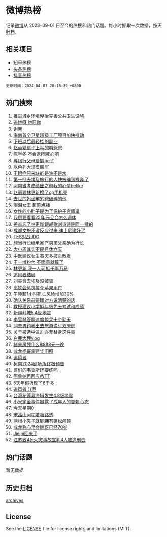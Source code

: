 # 微博热榜

记录[微博](https://www.weibo.com)从 2023-09-01 日至今的热搜和热门话题。每小时抓取一次数据，按天[归档](archives)。

## 相关项目

- [知乎热榜](https://github.com/hotarchive/zhihu)
- [头条热榜](https://github.com/hotarchive/toutiao)
- [抖音热榜](https://github.com/hotarchive/douyin)


`更新时间：2024-04-07 20:16:39 +0800`

## 热门搜索

1. [推进城乡环境整治完善公共卫生设施](https://m.weibo.cn/search?containerid=100103type%3D1%26t%3D10%26q%3D%23%E6%8E%A8%E8%BF%9B%E5%9F%8E%E4%B9%A1%E7%8E%AF%E5%A2%83%E6%95%B4%E6%B2%BB%E5%AE%8C%E5%96%84%E5%85%AC%E5%85%B1%E5%8D%AB%E7%94%9F%E8%AE%BE%E6%96%BD%23&stream_entry_id=51&isnewpage=1&extparam=seat%3D1%26pos%3D0%26cate%3D10103%26dgr%3D0%26q%3D%2523%25E6%258E%25A8%25E8%25BF%259B%25E5%259F%258E%25E4%25B9%25A1%25E7%258E%25AF%25E5%25A2%2583%25E6%2595%25B4%25E6%25B2%25BB%25E5%25AE%258C%25E5%2596%2584%25E5%2585%25AC%25E5%2585%25B1%25E5%258D%25AB%25E7%2594%259F%25E8%25AE%25BE%25E6%2596%25BD%2523%26stream_entry_id%3D51%26filter_type%3Drealtimehot%26c_type%3D51%26display_time%3D1712492197%26pre_seqid%3D171249219786402085349)
1. [追她呀 她旺你](https://m.weibo.cn/search?containerid=100103type%3D1%26t%3D10%26q%3D%E8%BF%BD%E5%A5%B9%E5%91%80+%E5%A5%B9%E6%97%BA%E4%BD%A0&stream_entry_id=31&isnewpage=1&extparam=seat%3D1%26pos%3D0%26flag%3D2%26q%3D%25E8%25BF%25BD%25E5%25A5%25B9%25E5%2591%2580%2520%25E5%25A5%25B9%25E6%2597%25BA%25E4%25BD%25A0%26dgr%3D0%26stream_entry_id%3D31%26filter_type%3Drealtimehot%26cate%3D5001%26lcate%3D5001%26band_rank%3D1%26realpos%3D1%26c_type%3D31%26display_time%3D1712492197%26pre_seqid%3D171249219786402085349)
1. [谢帝](https://m.weibo.cn/search?containerid=100103type%3D1%26t%3D10%26q%3D%E8%B0%A2%E5%B8%9D&stream_entry_id=31&isnewpage=1&extparam=seat%3D1%26pos%3D1%26flag%3D1%26q%3D%25E8%25B0%25A2%25E5%25B8%259D%26dgr%3D0%26stream_entry_id%3D31%26filter_type%3Drealtimehot%26cate%3D5001%26lcate%3D5001%26band_rank%3D2%26realpos%3D2%26c_type%3D31%26display_time%3D1712492197%26pre_seqid%3D171249219786402085349)
1. [海南首个卫星超级工厂项目加快推动](https://m.weibo.cn/search?containerid=100103type%3D1%26t%3D10%26q%3D%23%E6%B5%B7%E5%8D%97%E9%A6%96%E4%B8%AA%E5%8D%AB%E6%98%9F%E8%B6%85%E7%BA%A7%E5%B7%A5%E5%8E%82%E9%A1%B9%E7%9B%AE%E5%8A%A0%E5%BF%AB%E6%8E%A8%E5%8A%A8%23&stream_entry_id=31&isnewpage=1&extparam=seat%3D1%26pos%3D2%26flag%3D0%26q%3D%2523%25E6%25B5%25B7%25E5%258D%2597%25E9%25A6%2596%25E4%25B8%25AA%25E5%258D%25AB%25E6%2598%259F%25E8%25B6%2585%25E7%25BA%25A7%25E5%25B7%25A5%25E5%258E%2582%25E9%25A1%25B9%25E7%259B%25AE%25E5%258A%25A0%25E5%25BF%25AB%25E6%258E%25A8%25E5%258A%25A8%2523%26dgr%3D0%26stream_entry_id%3D31%26filter_type%3Drealtimehot%26cate%3D5001%26lcate%3D5001%26band_rank%3D3%26realpos%3D3%26c_type%3D31%26display_time%3D1712492197%26pre_seqid%3D171249219786402085349)
1. [下班以后最轻松的副业](https://m.weibo.cn/search?containerid=100103type%3D1%26t%3D10%26q%3D%23%E4%B8%8B%E7%8F%AD%E4%BB%A5%E5%90%8E%E6%9C%80%E8%BD%BB%E6%9D%BE%E7%9A%84%E5%89%AF%E4%B8%9A%23&stream_entry_id=31&isnewpage=1&extparam=seat%3D1%26pos%3D3%26flag%3D1%26q%3D%2523%25E4%25B8%258B%25E7%258F%25AD%25E4%25BB%25A5%25E5%2590%258E%25E6%259C%2580%25E8%25BD%25BB%25E6%259D%25BE%25E7%259A%2584%25E5%2589%25AF%25E4%25B8%259A%2523%26dgr%3D0%26stream_entry_id%3D31%26filter_type%3Drealtimehot%26cate%3D5001%26lcate%3D5001%26band_rank%3D4%26realpos%3D4%26c_type%3D31%26display_time%3D1712492197%26pre_seqid%3D171249219786402085349)
1. [赵丽颖扇子上写的叫爸爸](https://m.weibo.cn/search?containerid=100103type%3D1%26t%3D10%26q%3D%23%E8%B5%B5%E4%B8%BD%E9%A2%96%E6%89%87%E5%AD%90%E4%B8%8A%E5%86%99%E7%9A%84%E5%8F%AB%E7%88%B8%E7%88%B8%23&stream_entry_id=31&isnewpage=1&extparam=seat%3D1%26pos%3D4%26flag%3D1%26q%3D%2523%25E8%25B5%25B5%25E4%25B8%25BD%25E9%25A2%2596%25E6%2589%2587%25E5%25AD%2590%25E4%25B8%258A%25E5%2586%2599%25E7%259A%2584%25E5%258F%25AB%25E7%2588%25B8%25E7%2588%25B8%2523%26dgr%3D0%26stream_entry_id%3D31%26filter_type%3Drealtimehot%26cate%3D5001%26lcate%3D5001%26band_rank%3D5%26realpos%3D5%26c_type%3D31%26display_time%3D1712492197%26pre_seqid%3D171249219786402085349)
1. [陈学冬 不会退圈死心吧](https://m.weibo.cn/search?containerid=100103type%3D1%26t%3D10%26q%3D%E9%99%88%E5%AD%A6%E5%86%AC+%E4%B8%8D%E4%BC%9A%E9%80%80%E5%9C%88%E6%AD%BB%E5%BF%83%E5%90%A7&stream_entry_id=31&isnewpage=1&extparam=seat%3D1%26pos%3D5%26flag%3D2%26q%3D%25E9%2599%2588%25E5%25AD%25A6%25E5%2586%25AC%2520%25E4%25B8%258D%25E4%25BC%259A%25E9%2580%2580%25E5%259C%2588%25E6%25AD%25BB%25E5%25BF%2583%25E5%2590%25A7%26dgr%3D0%26stream_entry_id%3D31%26filter_type%3Drealtimehot%26cate%3D5001%26lcate%3D5001%26band_rank%3D6%26realpos%3D6%26c_type%3D31%26display_time%3D1712492197%26pre_seqid%3D171249219786402085349)
1. [与凤行父母爱情he了](https://m.weibo.cn/search?containerid=100103type%3D1%26t%3D10%26q%3D%23%E4%B8%8E%E5%87%A4%E8%A1%8C%E7%88%B6%E6%AF%8D%E7%88%B1%E6%83%85he%E4%BA%86%23&stream_entry_id=31&isnewpage=1&extparam=seat%3D1%26pos%3D6%26cate%3D5001%26q%3D%2523%25E4%25B8%258E%25E5%2587%25A4%25E8%25A1%258C%25E7%2588%25B6%25E6%25AF%258D%25E7%2588%25B1%25E6%2583%2585he%25E4%25BA%2586%2523%26dgr%3D0%26filter_type%3Drealtimehot%26c_type%3D31%26band_rank%3D7%26stream_entry_id%3D31%26lcate%3D5001%26is_ad_pos%3D1%26adid%3D230229%26display_time%3D1712492197%26pre_seqid%3D171249219786402085349)
1. [以色列大规模撤军](https://m.weibo.cn/search?containerid=100103type%3D1%26t%3D10%26q%3D%23%E4%BB%A5%E8%89%B2%E5%88%97%E5%A4%A7%E8%A7%84%E6%A8%A1%E6%92%A4%E5%86%9B%23&stream_entry_id=31&isnewpage=1&extparam=seat%3D1%26pos%3D7%26flag%3D0%26q%3D%2523%25E4%25BB%25A5%25E8%2589%25B2%25E5%2588%2597%25E5%25A4%25A7%25E8%25A7%2584%25E6%25A8%25A1%25E6%2592%25A4%25E5%2586%259B%2523%26dgr%3D0%26stream_entry_id%3D31%26filter_type%3Drealtimehot%26cate%3D5001%26lcate%3D5001%26band_rank%3D7%26realpos%3D7%26c_type%3D31%26display_time%3D1712492197%26pre_seqid%3D171249219786402085349)
1. [干眼症原来缺的是油不是水](https://m.weibo.cn/search?containerid=100103type%3D1%26t%3D10%26q%3D%23%E5%B9%B2%E7%9C%BC%E7%97%87%E5%8E%9F%E6%9D%A5%E7%BC%BA%E7%9A%84%E6%98%AF%E6%B2%B9%E4%B8%8D%E6%98%AF%E6%B0%B4%23&stream_entry_id=31&isnewpage=1&extparam=seat%3D1%26pos%3D8%26flag%3D0%26q%3D%2523%25E5%25B9%25B2%25E7%259C%25BC%25E7%2597%2587%25E5%258E%259F%25E6%259D%25A5%25E7%25BC%25BA%25E7%259A%2584%25E6%2598%25AF%25E6%25B2%25B9%25E4%25B8%258D%25E6%2598%25AF%25E6%25B0%25B4%2523%26dgr%3D0%26stream_entry_id%3D31%26filter_type%3Drealtimehot%26cate%3D5001%26lcate%3D5001%26band_rank%3D8%26realpos%3D8%26c_type%3D31%26display_time%3D1712492197%26pre_seqid%3D171249219786402085349)
1. [第一批去埃及旅行的人快被骗到裸奔了](https://m.weibo.cn/search?containerid=100103type%3D1%26t%3D10%26q%3D%23%E7%AC%AC%E4%B8%80%E6%89%B9%E5%8E%BB%E5%9F%83%E5%8F%8A%E6%97%85%E8%A1%8C%E7%9A%84%E4%BA%BA%E5%BF%AB%E8%A2%AB%E9%AA%97%E5%88%B0%E8%A3%B8%E5%A5%94%E4%BA%86%23&stream_entry_id=31&isnewpage=1&extparam=seat%3D1%26pos%3D9%26flag%3D0%26q%3D%2523%25E7%25AC%25AC%25E4%25B8%2580%25E6%2589%25B9%25E5%258E%25BB%25E5%259F%2583%25E5%258F%258A%25E6%2597%2585%25E8%25A1%258C%25E7%259A%2584%25E4%25BA%25BA%25E5%25BF%25AB%25E8%25A2%25AB%25E9%25AA%2597%25E5%2588%25B0%25E8%25A3%25B8%25E5%25A5%2594%25E4%25BA%2586%2523%26dgr%3D0%26stream_entry_id%3D31%26filter_type%3Drealtimehot%26cate%3D5001%26lcate%3D5001%26band_rank%3D9%26realpos%3D9%26c_type%3D31%26display_time%3D1712492197%26pre_seqid%3D171249219786402085349)
1. [河南省考成绩出之前我的心情belike](https://m.weibo.cn/search?containerid=100103type%3D1%26t%3D10%26q%3D%23%E6%B2%B3%E5%8D%97%E7%9C%81%E8%80%83%E6%88%90%E7%BB%A9%E5%87%BA%E4%B9%8B%E5%89%8D%E6%88%91%E7%9A%84%E5%BF%83%E6%83%85belike%23&stream_entry_id=31&isnewpage=1&extparam=seat%3D1%26pos%3D10%26flag%3D32768%26q%3D%2523%25E6%25B2%25B3%25E5%258D%2597%25E7%259C%2581%25E8%2580%2583%25E6%2588%2590%25E7%25BB%25A9%25E5%2587%25BA%25E4%25B9%258B%25E5%2589%258D%25E6%2588%2591%25E7%259A%2584%25E5%25BF%2583%25E6%2583%2585belike%2523%26dgr%3D0%26stream_entry_id%3D31%26filter_type%3Drealtimehot%26cate%3D5001%26lcate%3D5001%26band_rank%3D10%26realpos%3D10%26c_type%3D31%26display_time%3D1712492197%26pre_seqid%3D171249219786402085349)
1. [赵丽颖林更新换了cp手机壳](https://m.weibo.cn/search?containerid=100103type%3D1%26t%3D10%26q%3D%23%E8%B5%B5%E4%B8%BD%E9%A2%96%E6%9E%97%E6%9B%B4%E6%96%B0%E6%8D%A2%E4%BA%86cp%E6%89%8B%E6%9C%BA%E5%A3%B3%23&stream_entry_id=31&isnewpage=1&extparam=seat%3D1%26pos%3D11%26flag%3D1%26q%3D%2523%25E8%25B5%25B5%25E4%25B8%25BD%25E9%25A2%2596%25E6%259E%2597%25E6%259B%25B4%25E6%2596%25B0%25E6%258D%25A2%25E4%25BA%2586cp%25E6%2589%258B%25E6%259C%25BA%25E5%25A3%25B3%2523%26dgr%3D0%26stream_entry_id%3D31%26filter_type%3Drealtimehot%26cate%3D5001%26lcate%3D5001%26band_rank%3D11%26realpos%3D11%26c_type%3D31%26display_time%3D1712492197%26pre_seqid%3D171249219786402085349)
1. [去世的妈坐牢的爸破碎的他](https://m.weibo.cn/search?containerid=100103type%3D1%26t%3D10%26q%3D%E5%8E%BB%E4%B8%96%E7%9A%84%E5%A6%88%E5%9D%90%E7%89%A2%E7%9A%84%E7%88%B8%E7%A0%B4%E7%A2%8E%E7%9A%84%E4%BB%96&stream_entry_id=31&isnewpage=1&extparam=seat%3D1%26pos%3D12%26flag%3D2%26q%3D%25E5%258E%25BB%25E4%25B8%2596%25E7%259A%2584%25E5%25A6%2588%25E5%259D%2590%25E7%2589%25A2%25E7%259A%2584%25E7%2588%25B8%25E7%25A0%25B4%25E7%25A2%258E%25E7%259A%2584%25E4%25BB%2596%26dgr%3D0%26stream_entry_id%3D31%26filter_type%3Drealtimehot%26cate%3D5001%26lcate%3D5001%26band_rank%3D12%26realpos%3D12%26c_type%3D31%26display_time%3D1712492197%26pre_seqid%3D171249219786402085349)
1. [眼泪女王 超前点播](https://m.weibo.cn/search?containerid=100103type%3D1%26t%3D10%26q%3D%E7%9C%BC%E6%B3%AA%E5%A5%B3%E7%8E%8B+%E8%B6%85%E5%89%8D%E7%82%B9%E6%92%AD&stream_entry_id=31&isnewpage=1&extparam=seat%3D1%26pos%3D13%26flag%3D1%26q%3D%25E7%259C%25BC%25E6%25B3%25AA%25E5%25A5%25B3%25E7%258E%258B%2520%25E8%25B6%2585%25E5%2589%258D%25E7%2582%25B9%25E6%2592%25AD%26dgr%3D0%26stream_entry_id%3D31%26filter_type%3Drealtimehot%26cate%3D5001%26lcate%3D5001%26band_rank%3D13%26realpos%3D13%26c_type%3D31%26display_time%3D1712492197%26pre_seqid%3D171249219786402085349)
1. [女性的小肚子是为了保护子宫卵巢](https://m.weibo.cn/search?containerid=100103type%3D1%26t%3D10%26q%3D%E5%A5%B3%E6%80%A7%E7%9A%84%E5%B0%8F%E8%82%9A%E5%AD%90%E6%98%AF%E4%B8%BA%E4%BA%86%E4%BF%9D%E6%8A%A4%E5%AD%90%E5%AE%AB%E5%8D%B5%E5%B7%A2&stream_entry_id=31&isnewpage=1&extparam=seat%3D1%26pos%3D14%26flag%3D0%26q%3D%25E5%25A5%25B3%25E6%2580%25A7%25E7%259A%2584%25E5%25B0%258F%25E8%2582%259A%25E5%25AD%2590%25E6%2598%25AF%25E4%25B8%25BA%25E4%25BA%2586%25E4%25BF%259D%25E6%258A%25A4%25E5%25AD%2590%25E5%25AE%25AB%25E5%258D%25B5%25E5%25B7%25A2%26dgr%3D0%26stream_entry_id%3D31%26filter_type%3Drealtimehot%26cate%3D5001%26lcate%3D5001%26band_rank%3D14%26realpos%3D14%26c_type%3D31%26display_time%3D1712492197%26pre_seqid%3D171249219786402085349)
1. [我倒要看看25年元旦会怎么调休](https://m.weibo.cn/search?containerid=100103type%3D1%26t%3D10%26q%3D%23%E6%88%91%E5%80%92%E8%A6%81%E7%9C%8B%E7%9C%8B25%E5%B9%B4%E5%85%83%E6%97%A6%E4%BC%9A%E6%80%8E%E4%B9%88%E8%B0%83%E4%BC%91%23&stream_entry_id=31&isnewpage=1&extparam=seat%3D1%26pos%3D15%26flag%3D1%26q%3D%2523%25E6%2588%2591%25E5%2580%2592%25E8%25A6%2581%25E7%259C%258B%25E7%259C%258B25%25E5%25B9%25B4%25E5%2585%2583%25E6%2597%25A6%25E4%25BC%259A%25E6%2580%258E%25E4%25B9%2588%25E8%25B0%2583%25E4%25BC%2591%2523%26dgr%3D0%26stream_entry_id%3D31%26filter_type%3Drealtimehot%26cate%3D5001%26lcate%3D5001%26band_rank%3D15%26realpos%3D15%26c_type%3D31%26display_time%3D1712492197%26pre_seqid%3D171249219786402085349)
1. [差点忘了林更新跟胡歌刘诗诗是同一批的](https://m.weibo.cn/search?containerid=100103type%3D1%26t%3D10%26q%3D%23%E5%B7%AE%E7%82%B9%E5%BF%98%E4%BA%86%E6%9E%97%E6%9B%B4%E6%96%B0%E8%B7%9F%E8%83%A1%E6%AD%8C%E5%88%98%E8%AF%97%E8%AF%97%E6%98%AF%E5%90%8C%E4%B8%80%E6%89%B9%E7%9A%84%23&stream_entry_id=31&isnewpage=1&extparam=seat%3D1%26pos%3D16%26flag%3D1%26q%3D%2523%25E5%25B7%25AE%25E7%2582%25B9%25E5%25BF%2598%25E4%25BA%2586%25E6%259E%2597%25E6%259B%25B4%25E6%2596%25B0%25E8%25B7%259F%25E8%2583%25A1%25E6%25AD%258C%25E5%2588%2598%25E8%25AF%2597%25E8%25AF%2597%25E6%2598%25AF%25E5%2590%258C%25E4%25B8%2580%25E6%2589%25B9%25E7%259A%2584%2523%26dgr%3D0%26stream_entry_id%3D31%26filter_type%3Drealtimehot%26cate%3D5001%26lcate%3D5001%26band_rank%3D16%26realpos%3D16%26c_type%3D31%26display_time%3D1712492197%26pre_seqid%3D171249219786402085349)
1. [成都文旅还没反应过来 迪士尼建好了](https://m.weibo.cn/search?containerid=100103type%3D1%26t%3D10%26q%3D%E6%88%90%E9%83%BD%E6%96%87%E6%97%85%E8%BF%98%E6%B2%A1%E5%8F%8D%E5%BA%94%E8%BF%87%E6%9D%A5+%E8%BF%AA%E5%A3%AB%E5%B0%BC%E5%BB%BA%E5%A5%BD%E4%BA%86&stream_entry_id=31&isnewpage=1&extparam=seat%3D1%26pos%3D17%26flag%3D0%26q%3D%25E6%2588%2590%25E9%2583%25BD%25E6%2596%2587%25E6%2597%2585%25E8%25BF%2598%25E6%25B2%25A1%25E5%258F%258D%25E5%25BA%2594%25E8%25BF%2587%25E6%259D%25A5%2520%25E8%25BF%25AA%25E5%25A3%25AB%25E5%25B0%25BC%25E5%25BB%25BA%25E5%25A5%25BD%25E4%25BA%2586%26dgr%3D0%26stream_entry_id%3D31%26filter_type%3Drealtimehot%26cate%3D5001%26lcate%3D5001%26band_rank%3D17%26realpos%3D17%26c_type%3D31%26display_time%3D1712492197%26pre_seqid%3D171249219786402085349)
1. [TES对战JDG](https://m.weibo.cn/search?containerid=100103type%3D1%26t%3D10%26q%3D%23TES%E5%AF%B9%E6%88%98JDG%23&stream_entry_id=31&isnewpage=1&extparam=seat%3D1%26pos%3D18%26flag%3D0%26q%3D%2523TES%25E5%25AF%25B9%25E6%2588%2598JDG%2523%26dgr%3D0%26stream_entry_id%3D31%26filter_type%3Drealtimehot%26cate%3D5001%26lcate%3D5001%26band_rank%3D18%26realpos%3D18%26c_type%3D31%26display_time%3D1712492197%26pre_seqid%3D171249219786402085349)
1. [想当行长继承家产男孩父亲确为行长](https://m.weibo.cn/search?containerid=100103type%3D1%26t%3D10%26q%3D%23%E6%83%B3%E5%BD%93%E8%A1%8C%E9%95%BF%E7%BB%A7%E6%89%BF%E5%AE%B6%E4%BA%A7%E7%94%B7%E5%AD%A9%E7%88%B6%E4%BA%B2%E7%A1%AE%E4%B8%BA%E8%A1%8C%E9%95%BF%23&stream_entry_id=31&isnewpage=1&extparam=seat%3D1%26pos%3D19%26flag%3D0%26q%3D%2523%25E6%2583%25B3%25E5%25BD%2593%25E8%25A1%258C%25E9%2595%25BF%25E7%25BB%25A7%25E6%2589%25BF%25E5%25AE%25B6%25E4%25BA%25A7%25E7%2594%25B7%25E5%25AD%25A9%25E7%2588%25B6%25E4%25BA%25B2%25E7%25A1%25AE%25E4%25B8%25BA%25E8%25A1%258C%25E9%2595%25BF%2523%26dgr%3D0%26stream_entry_id%3D31%26filter_type%3Drealtimehot%26cate%3D5001%26lcate%3D5001%26band_rank%3D19%26realpos%3D19%26c_type%3D31%26display_time%3D1712492197%26pre_seqid%3D171249219786402085349)
1. [大小周其实不是月休六天](https://m.weibo.cn/search?containerid=100103type%3D1%26t%3D10%26q%3D%23%E5%A4%A7%E5%B0%8F%E5%91%A8%E5%85%B6%E5%AE%9E%E4%B8%8D%E6%98%AF%E6%9C%88%E4%BC%91%E5%85%AD%E5%A4%A9%23&stream_entry_id=31&isnewpage=1&extparam=seat%3D1%26pos%3D20%26flag%3D0%26q%3D%2523%25E5%25A4%25A7%25E5%25B0%258F%25E5%2591%25A8%25E5%2585%25B6%25E5%25AE%259E%25E4%25B8%258D%25E6%2598%25AF%25E6%259C%2588%25E4%25BC%2591%25E5%2585%25AD%25E5%25A4%25A9%2523%26dgr%3D0%26stream_entry_id%3D31%26filter_type%3Drealtimehot%26cate%3D5001%26lcate%3D5001%26band_rank%3D20%26realpos%3D20%26c_type%3D31%26display_time%3D1712492197%26pre_seqid%3D171249219786402085349)
1. [中医建议女生春天多披头散发](https://m.weibo.cn/search?containerid=100103type%3D1%26t%3D10%26q%3D%23%E4%B8%AD%E5%8C%BB%E5%BB%BA%E8%AE%AE%E5%A5%B3%E7%94%9F%E6%98%A5%E5%A4%A9%E5%A4%9A%E6%8A%AB%E5%A4%B4%E6%95%A3%E5%8F%91%23&stream_entry_id=31&isnewpage=1&extparam=seat%3D1%26pos%3D21%26flag%3D1%26q%3D%2523%25E4%25B8%25AD%25E5%258C%25BB%25E5%25BB%25BA%25E8%25AE%25AE%25E5%25A5%25B3%25E7%2594%259F%25E6%2598%25A5%25E5%25A4%25A9%25E5%25A4%259A%25E6%258A%25AB%25E5%25A4%25B4%25E6%2595%25A3%25E5%258F%2591%2523%26dgr%3D0%26stream_entry_id%3D31%26filter_type%3Drealtimehot%26cate%3D5001%26lcate%3D5001%26band_rank%3D21%26realpos%3D21%26c_type%3D31%26display_time%3D1712492197%26pre_seqid%3D171249219786402085349)
1. [王一博粉丝 不愿意就算了](https://m.weibo.cn/search?containerid=100103type%3D1%26t%3D10%26q%3D%E7%8E%8B%E4%B8%80%E5%8D%9A%E7%B2%89%E4%B8%9D+%E4%B8%8D%E6%84%BF%E6%84%8F%E5%B0%B1%E7%AE%97%E4%BA%86&stream_entry_id=31&isnewpage=1&extparam=seat%3D1%26pos%3D22%26flag%3D0%26q%3D%25E7%258E%258B%25E4%25B8%2580%25E5%258D%259A%25E7%25B2%2589%25E4%25B8%259D%2520%25E4%25B8%258D%25E6%2584%25BF%25E6%2584%258F%25E5%25B0%25B1%25E7%25AE%2597%25E4%25BA%2586%26dgr%3D0%26stream_entry_id%3D31%26filter_type%3Drealtimehot%26cate%3D5001%26lcate%3D5001%26band_rank%3D22%26realpos%3D22%26c_type%3D31%26display_time%3D1712492197%26pre_seqid%3D171249219786402085349)
1. [林更新 我一人可抵千军万马](https://m.weibo.cn/search?containerid=100103type%3D1%26t%3D10%26q%3D%E6%9E%97%E6%9B%B4%E6%96%B0+%E6%88%91%E4%B8%80%E4%BA%BA%E5%8F%AF%E6%8A%B5%E5%8D%83%E5%86%9B%E4%B8%87%E9%A9%AC&stream_entry_id=31&isnewpage=1&extparam=seat%3D1%26pos%3D23%26flag%3D0%26q%3D%25E6%259E%2597%25E6%259B%25B4%25E6%2596%25B0%2520%25E6%2588%2591%25E4%25B8%2580%25E4%25BA%25BA%25E5%258F%25AF%25E6%258A%25B5%25E5%258D%2583%25E5%2586%259B%25E4%25B8%2587%25E9%25A9%25AC%26dgr%3D0%26stream_entry_id%3D31%26filter_type%3Drealtimehot%26cate%3D5001%26lcate%3D5001%26band_rank%3D23%26realpos%3D23%26c_type%3D31%26display_time%3D1712492197%26pre_seqid%3D171249219786402085349)
1. [追风者结局](https://m.weibo.cn/search?containerid=100103type%3D1%26t%3D10%26q%3D%E8%BF%BD%E9%A3%8E%E8%80%85%E7%BB%93%E5%B1%80&stream_entry_id=31&isnewpage=1&extparam=seat%3D1%26pos%3D24%26flag%3D1%26q%3D%25E8%25BF%25BD%25E9%25A3%258E%25E8%2580%2585%25E7%25BB%2593%25E5%25B1%2580%26dgr%3D0%26stream_entry_id%3D31%26filter_type%3Drealtimehot%26cate%3D5001%26lcate%3D5001%26band_rank%3D24%26realpos%3D24%26c_type%3D31%26display_time%3D1712492197%26pre_seqid%3D171249219786402085349)
1. [刘美含去埃及没被骗](https://m.weibo.cn/search?containerid=100103type%3D1%26t%3D10%26q%3D%23%E5%88%98%E7%BE%8E%E5%90%AB%E5%8E%BB%E5%9F%83%E5%8F%8A%E6%B2%A1%E8%A2%AB%E9%AA%97%23&stream_entry_id=31&isnewpage=1&extparam=seat%3D1%26pos%3D25%26flag%3D1%26q%3D%2523%25E5%2588%2598%25E7%25BE%258E%25E5%2590%25AB%25E5%258E%25BB%25E5%259F%2583%25E5%258F%258A%25E6%25B2%25A1%25E8%25A2%25AB%25E9%25AA%2597%2523%26dgr%3D0%26stream_entry_id%3D31%26filter_type%3Drealtimehot%26cate%3D5001%26lcate%3D5001%26band_rank%3D25%26realpos%3D25%26c_type%3D31%26display_time%3D1712492197%26pre_seqid%3D171249219786402085349)
1. [高铁会惩罚每个苹果用户](https://m.weibo.cn/search?containerid=100103type%3D1%26t%3D10%26q%3D%23%E9%AB%98%E9%93%81%E4%BC%9A%E6%83%A9%E7%BD%9A%E6%AF%8F%E4%B8%AA%E8%8B%B9%E6%9E%9C%E7%94%A8%E6%88%B7%23&stream_entry_id=31&isnewpage=1&extparam=seat%3D1%26pos%3D26%26flag%3D0%26q%3D%2523%25E9%25AB%2598%25E9%2593%2581%25E4%25BC%259A%25E6%2583%25A9%25E7%25BD%259A%25E6%25AF%258F%25E4%25B8%25AA%25E8%258B%25B9%25E6%259E%259C%25E7%2594%25A8%25E6%2588%25B7%2523%26dgr%3D0%26stream_entry_id%3D31%26filter_type%3Drealtimehot%26cate%3D5001%26lcate%3D5001%26band_rank%3D26%26realpos%3D26%26c_type%3D31%26display_time%3D1712492197%26pre_seqid%3D171249219786402085349)
1. [午睡超1小时死亡风险增加30%](https://m.weibo.cn/search?containerid=100103type%3D1%26t%3D10%26q%3D%23%E5%8D%88%E7%9D%A1%E8%B6%851%E5%B0%8F%E6%97%B6%E6%AD%BB%E4%BA%A1%E9%A3%8E%E9%99%A9%E5%A2%9E%E5%8A%A030%25%23&stream_entry_id=31&isnewpage=1&extparam=seat%3D1%26pos%3D27%26flag%3D0%26q%3D%2523%25E5%258D%2588%25E7%259D%25A1%25E8%25B6%25851%25E5%25B0%258F%25E6%2597%25B6%25E6%25AD%25BB%25E4%25BA%25A1%25E9%25A3%258E%25E9%2599%25A9%25E5%25A2%259E%25E5%258A%25A030%2525%2523%26dgr%3D0%26stream_entry_id%3D31%26filter_type%3Drealtimehot%26cate%3D5001%26lcate%3D5001%26band_rank%3D27%26realpos%3D27%26c_type%3D31%26display_time%3D1712492197%26pre_seqid%3D171249219786402085349)
1. [确认关系前要跟对方说清楚的话](https://m.weibo.cn/search?containerid=100103type%3D1%26t%3D10%26q%3D%23%E7%A1%AE%E8%AE%A4%E5%85%B3%E7%B3%BB%E5%89%8D%E8%A6%81%E8%B7%9F%E5%AF%B9%E6%96%B9%E8%AF%B4%E6%B8%85%E6%A5%9A%E7%9A%84%E8%AF%9D%23&stream_entry_id=31&isnewpage=1&extparam=seat%3D1%26pos%3D28%26flag%3D1%26q%3D%2523%25E7%25A1%25AE%25E8%25AE%25A4%25E5%2585%25B3%25E7%25B3%25BB%25E5%2589%258D%25E8%25A6%2581%25E8%25B7%259F%25E5%25AF%25B9%25E6%2596%25B9%25E8%25AF%25B4%25E6%25B8%2585%25E6%25A5%259A%25E7%259A%2584%25E8%25AF%259D%2523%26dgr%3D0%26stream_entry_id%3D31%26filter_type%3Drealtimehot%26cate%3D5001%26lcate%3D5001%26band_rank%3D28%26realpos%3D28%26c_type%3D31%26display_time%3D1712492197%26pre_seqid%3D171249219786402085349)
1. [教授建议小学低年级免去考试和成绩](https://m.weibo.cn/search?containerid=100103type%3D1%26t%3D10%26q%3D%23%E6%95%99%E6%8E%88%E5%BB%BA%E8%AE%AE%E5%B0%8F%E5%AD%A6%E4%BD%8E%E5%B9%B4%E7%BA%A7%E5%85%8D%E5%8E%BB%E8%80%83%E8%AF%95%E5%92%8C%E6%88%90%E7%BB%A9%23&stream_entry_id=31&isnewpage=1&extparam=seat%3D1%26pos%3D29%26flag%3D1%26q%3D%2523%25E6%2595%2599%25E6%258E%2588%25E5%25BB%25BA%25E8%25AE%25AE%25E5%25B0%258F%25E5%25AD%25A6%25E4%25BD%258E%25E5%25B9%25B4%25E7%25BA%25A7%25E5%2585%258D%25E5%258E%25BB%25E8%2580%2583%25E8%25AF%2595%25E5%2592%258C%25E6%2588%2590%25E7%25BB%25A9%2523%26dgr%3D0%26stream_entry_id%3D31%26filter_type%3Drealtimehot%26cate%3D5001%26lcate%3D5001%26band_rank%3D29%26realpos%3D29%26c_type%3D31%26display_time%3D1712492197%26pre_seqid%3D171249219786402085349)
1. [新疆拜城5.4级地震](https://m.weibo.cn/search?containerid=100103type%3D1%26t%3D10%26q%3D%23%E6%96%B0%E7%96%86%E6%8B%9C%E5%9F%8E5.4%E7%BA%A7%E5%9C%B0%E9%9C%87%23&stream_entry_id=31&isnewpage=1&extparam=seat%3D1%26pos%3D30%26flag%3D0%26q%3D%2523%25E6%2596%25B0%25E7%2596%2586%25E6%258B%259C%25E5%259F%258E5.4%25E7%25BA%25A7%25E5%259C%25B0%25E9%259C%2587%2523%26dgr%3D0%26stream_entry_id%3D31%26filter_type%3Drealtimehot%26cate%3D5001%26lcate%3D5001%26band_rank%3D30%26realpos%3D30%26c_type%3D31%26display_time%3D1712492197%26pre_seqid%3D171249219786402085349)
1. [李雪琴答题速度惊呆十个勤天](https://m.weibo.cn/search?containerid=100103type%3D1%26t%3D10%26q%3D%23%E6%9D%8E%E9%9B%AA%E7%90%B4%E7%AD%94%E9%A2%98%E9%80%9F%E5%BA%A6%E6%83%8A%E5%91%86%E5%8D%81%E4%B8%AA%E5%8B%A4%E5%A4%A9%23&stream_entry_id=31&isnewpage=1&extparam=seat%3D1%26pos%3D31%26flag%3D0%26q%3D%2523%25E6%259D%258E%25E9%259B%25AA%25E7%2590%25B4%25E7%25AD%2594%25E9%25A2%2598%25E9%2580%259F%25E5%25BA%25A6%25E6%2583%258A%25E5%2591%2586%25E5%258D%2581%25E4%25B8%25AA%25E5%258B%25A4%25E5%25A4%25A9%2523%26dgr%3D0%26stream_entry_id%3D31%26filter_type%3Drealtimehot%26cate%3D5001%26lcate%3D5001%26band_rank%3D31%26realpos%3D31%26c_type%3D31%26display_time%3D1712492197%26pre_seqid%3D171249219786402085349)
1. [网恋男约我出去旅游说订双床房](https://m.weibo.cn/search?containerid=100103type%3D1%26t%3D10%26q%3D%23%E7%BD%91%E6%81%8B%E7%94%B7%E7%BA%A6%E6%88%91%E5%87%BA%E5%8E%BB%E6%97%85%E6%B8%B8%E8%AF%B4%E8%AE%A2%E5%8F%8C%E5%BA%8A%E6%88%BF%23&stream_entry_id=31&isnewpage=1&extparam=seat%3D1%26pos%3D32%26flag%3D1%26q%3D%2523%25E7%25BD%2591%25E6%2581%258B%25E7%2594%25B7%25E7%25BA%25A6%25E6%2588%2591%25E5%2587%25BA%25E5%258E%25BB%25E6%2597%2585%25E6%25B8%25B8%25E8%25AF%25B4%25E8%25AE%25A2%25E5%258F%258C%25E5%25BA%258A%25E6%2588%25BF%2523%26dgr%3D0%26stream_entry_id%3D31%26filter_type%3Drealtimehot%26cate%3D5001%26lcate%3D5001%26band_rank%3D32%26realpos%3D32%26c_type%3D31%26display_time%3D1712492197%26pre_seqid%3D171249219786402085349)
1. [关于被选中做刘亦菲替身这件事](https://m.weibo.cn/search?containerid=100103type%3D1%26t%3D10%26q%3D%23%E5%85%B3%E4%BA%8E%E8%A2%AB%E9%80%89%E4%B8%AD%E5%81%9A%E5%88%98%E4%BA%A6%E8%8F%B2%E6%9B%BF%E8%BA%AB%E8%BF%99%E4%BB%B6%E4%BA%8B%23&stream_entry_id=31&isnewpage=1&extparam=seat%3D1%26pos%3D33%26flag%3D1%26q%3D%2523%25E5%2585%25B3%25E4%25BA%258E%25E8%25A2%25AB%25E9%2580%2589%25E4%25B8%25AD%25E5%2581%259A%25E5%2588%2598%25E4%25BA%25A6%25E8%258F%25B2%25E6%259B%25BF%25E8%25BA%25AB%25E8%25BF%2599%25E4%25BB%25B6%25E4%25BA%258B%2523%26dgr%3D0%26stream_entry_id%3D31%26filter_type%3Drealtimehot%26cate%3D5001%26lcate%3D5001%26band_rank%3D33%26realpos%3D33%26c_type%3D31%26display_time%3D1712492197%26pre_seqid%3D171249219786402085349)
1. [白鹿大理vlog](https://m.weibo.cn/search?containerid=100103type%3D1%26t%3D10%26q%3D%23%E7%99%BD%E9%B9%BF%E5%A4%A7%E7%90%86vlog%23&stream_entry_id=31&isnewpage=1&extparam=seat%3D1%26pos%3D34%26flag%3D1%26q%3D%2523%25E7%2599%25BD%25E9%25B9%25BF%25E5%25A4%25A7%25E7%2590%2586vlog%2523%26dgr%3D0%26stream_entry_id%3D31%26filter_type%3Drealtimehot%26cate%3D5001%26lcate%3D5001%26band_rank%3D34%26realpos%3D34%26c_type%3D31%26display_time%3D1712492197%26pre_seqid%3D171249219786402085349)
1. [猪景房凭什么8888元一晚](https://m.weibo.cn/search?containerid=100103type%3D1%26t%3D10%26q%3D%23%E7%8C%AA%E6%99%AF%E6%88%BF%E5%87%AD%E4%BB%80%E4%B9%888888%E5%85%83%E4%B8%80%E6%99%9A%23&stream_entry_id=31&isnewpage=1&extparam=seat%3D1%26pos%3D35%26flag%3D0%26q%3D%2523%25E7%258C%25AA%25E6%2599%25AF%25E6%2588%25BF%25E5%2587%25AD%25E4%25BB%2580%25E4%25B9%25888888%25E5%2585%2583%25E4%25B8%2580%25E6%2599%259A%2523%26dgr%3D0%26stream_entry_id%3D31%26filter_type%3Drealtimehot%26cate%3D5001%26lcate%3D5001%26band_rank%3D35%26realpos%3D35%26c_type%3D31%26display_time%3D1712492197%26pre_seqid%3D171249219786402085349)
1. [成龙杨幂霍建华旧照](https://m.weibo.cn/search?containerid=100103type%3D1%26t%3D10%26q%3D%23%E6%88%90%E9%BE%99%E6%9D%A8%E5%B9%82%E9%9C%8D%E5%BB%BA%E5%8D%8E%E6%97%A7%E7%85%A7%23&stream_entry_id=31&isnewpage=1&extparam=seat%3D1%26pos%3D36%26flag%3D1%26q%3D%2523%25E6%2588%2590%25E9%25BE%2599%25E6%259D%25A8%25E5%25B9%2582%25E9%259C%258D%25E5%25BB%25BA%25E5%258D%258E%25E6%2597%25A7%25E7%2585%25A7%2523%26dgr%3D0%26stream_entry_id%3D31%26filter_type%3Drealtimehot%26cate%3D5001%26lcate%3D5001%26band_rank%3D36%26realpos%3D36%26c_type%3D31%26display_time%3D1712492197%26pre_seqid%3D171249219786402085349)
1. [追风者](https://m.weibo.cn/search?containerid=100103type%3D1%26t%3D10%26q%3D%E8%BF%BD%E9%A3%8E%E8%80%85&stream_entry_id=31&isnewpage=1&extparam=seat%3D1%26pos%3D37%26flag%3D1%26q%3D%25E8%25BF%25BD%25E9%25A3%258E%25E8%2580%2585%26dgr%3D0%26stream_entry_id%3D31%26filter_type%3Drealtimehot%26cate%3D5001%26lcate%3D5001%26band_rank%3D37%26realpos%3D37%26c_type%3D31%26display_time%3D1712492197%26pre_seqid%3D171249219786402085349)
1. [柯南2024剧场版终极预告](https://m.weibo.cn/search?containerid=100103type%3D1%26t%3D10%26q%3D%E6%9F%AF%E5%8D%972024%E5%89%A7%E5%9C%BA%E7%89%88%E7%BB%88%E6%9E%81%E9%A2%84%E5%91%8A&stream_entry_id=31&isnewpage=1&extparam=seat%3D1%26pos%3D38%26flag%3D1%26q%3D%25E6%259F%25AF%25E5%258D%25972024%25E5%2589%25A7%25E5%259C%25BA%25E7%2589%2588%25E7%25BB%2588%25E6%259E%2581%25E9%25A2%2584%25E5%2591%258A%26dgr%3D0%26stream_entry_id%3D31%26filter_type%3Drealtimehot%26cate%3D5001%26lcate%3D5001%26band_rank%3D38%26realpos%3D38%26c_type%3D31%26display_time%3D1712492197%26pre_seqid%3D171249219786402085349)
1. [哥们的韦鲁斯还要练吗](https://m.weibo.cn/search?containerid=100103type%3D1%26t%3D10%26q%3D%23%E5%93%A5%E4%BB%AC%E7%9A%84%E9%9F%A6%E9%B2%81%E6%96%AF%E8%BF%98%E8%A6%81%E7%BB%83%E5%90%97%23&stream_entry_id=31&isnewpage=1&extparam=seat%3D1%26pos%3D39%26flag%3D1%26q%3D%2523%25E5%2593%25A5%25E4%25BB%25AC%25E7%259A%2584%25E9%259F%25A6%25E9%25B2%2581%25E6%2596%25AF%25E8%25BF%2598%25E8%25A6%2581%25E7%25BB%2583%25E5%2590%2597%2523%26dgr%3D0%26stream_entry_id%3D31%26filter_type%3Drealtimehot%26cate%3D5001%26lcate%3D5001%26band_rank%3D39%26realpos%3D39%26c_type%3D31%26display_time%3D1712492197%26pre_seqid%3D171249219786402085349)
1. [阿鲁纳再回应WTT](https://m.weibo.cn/search?containerid=100103type%3D1%26t%3D10%26q%3D%E9%98%BF%E9%B2%81%E7%BA%B3%E5%86%8D%E5%9B%9E%E5%BA%94WTT&stream_entry_id=31&isnewpage=1&extparam=seat%3D1%26pos%3D40%26flag%3D1%26q%3D%25E9%2598%25BF%25E9%25B2%2581%25E7%25BA%25B3%25E5%2586%258D%25E5%259B%259E%25E5%25BA%2594WTT%26dgr%3D0%26stream_entry_id%3D31%26filter_type%3Drealtimehot%26cate%3D5001%26lcate%3D5001%26band_rank%3D40%26realpos%3D40%26c_type%3D31%26display_time%3D1712492197%26pre_seqid%3D171249219786402085349)
1. [5天年假折现了6千多](https://m.weibo.cn/search?containerid=100103type%3D1%26t%3D10%26q%3D%235%E5%A4%A9%E5%B9%B4%E5%81%87%E6%8A%98%E7%8E%B0%E4%BA%866%E5%8D%83%E5%A4%9A%23&stream_entry_id=31&isnewpage=1&extparam=seat%3D1%26pos%3D41%26flag%3D0%26q%3D%25235%25E5%25A4%25A9%25E5%25B9%25B4%25E5%2581%2587%25E6%258A%2598%25E7%258E%25B0%25E4%25BA%25866%25E5%258D%2583%25E5%25A4%259A%2523%26dgr%3D0%26stream_entry_id%3D31%26filter_type%3Drealtimehot%26cate%3D5001%26lcate%3D5001%26band_rank%3D41%26realpos%3D41%26c_type%3D31%26display_time%3D1712492197%26pre_seqid%3D171249219786402085349)
1. [追风者 江西](https://m.weibo.cn/search?containerid=100103type%3D1%26t%3D10%26q%3D%E8%BF%BD%E9%A3%8E%E8%80%85+%E6%B1%9F%E8%A5%BF&stream_entry_id=31&isnewpage=1&extparam=seat%3D1%26pos%3D42%26flag%3D1%26q%3D%25E8%25BF%25BD%25E9%25A3%258E%25E8%2580%2585%2520%25E6%25B1%259F%25E8%25A5%25BF%26dgr%3D0%26stream_entry_id%3D31%26filter_type%3Drealtimehot%26cate%3D5001%26lcate%3D5001%26band_rank%3D42%26realpos%3D42%26c_type%3D31%26display_time%3D1712492197%26pre_seqid%3D171249219786402085349)
1. [台湾花莲县海域发生4.8级地震](https://m.weibo.cn/search?containerid=100103type%3D1%26t%3D10%26q%3D%23%E5%8F%B0%E6%B9%BE%E8%8A%B1%E8%8E%B2%E5%8E%BF%E6%B5%B7%E5%9F%9F%E5%8F%91%E7%94%9F4.8%E7%BA%A7%E5%9C%B0%E9%9C%87%23&stream_entry_id=31&isnewpage=1&extparam=seat%3D1%26pos%3D43%26flag%3D0%26q%3D%2523%25E5%258F%25B0%25E6%25B9%25BE%25E8%258A%25B1%25E8%258E%25B2%25E5%258E%25BF%25E6%25B5%25B7%25E5%259F%259F%25E5%258F%2591%25E7%2594%259F4.8%25E7%25BA%25A7%25E5%259C%25B0%25E9%259C%2587%2523%26dgr%3D0%26stream_entry_id%3D31%26filter_type%3Drealtimehot%26cate%3D5001%26lcate%3D5001%26band_rank%3D43%26realpos%3D43%26c_type%3D31%26display_time%3D1712492197%26pre_seqid%3D171249219786402085349)
1. [小米定金事件暴露了成年人的耍赖心态](https://m.weibo.cn/search?containerid=100103type%3D1%26t%3D10%26q%3D%23%E5%B0%8F%E7%B1%B3%E5%AE%9A%E9%87%91%E4%BA%8B%E4%BB%B6%E6%9A%B4%E9%9C%B2%E4%BA%86%E6%88%90%E5%B9%B4%E4%BA%BA%E7%9A%84%E8%80%8D%E8%B5%96%E5%BF%83%E6%80%81%23&stream_entry_id=31&isnewpage=1&extparam=seat%3D1%26pos%3D44%26flag%3D1%26q%3D%2523%25E5%25B0%258F%25E7%25B1%25B3%25E5%25AE%259A%25E9%2587%2591%25E4%25BA%258B%25E4%25BB%25B6%25E6%259A%25B4%25E9%259C%25B2%25E4%25BA%2586%25E6%2588%2590%25E5%25B9%25B4%25E4%25BA%25BA%25E7%259A%2584%25E8%2580%258D%25E8%25B5%2596%25E5%25BF%2583%25E6%2580%2581%2523%26dgr%3D0%26stream_entry_id%3D31%26filter_type%3Drealtimehot%26cate%3D5001%26lcate%3D5001%26band_rank%3D44%26realpos%3D44%26c_type%3D31%26display_time%3D1712492197%26pre_seqid%3D171249219786402085349)
1. [今天星期0](https://m.weibo.cn/search?containerid=100103type%3D1%26t%3D10%26q%3D%E4%BB%8A%E5%A4%A9%E6%98%9F%E6%9C%9F0&stream_entry_id=31&isnewpage=1&extparam=seat%3D1%26pos%3D45%26flag%3D0%26q%3D%25E4%25BB%258A%25E5%25A4%25A9%25E6%2598%259F%25E6%259C%259F0%26dgr%3D0%26stream_entry_id%3D31%26filter_type%3Drealtimehot%26cate%3D5001%26lcate%3D5001%26band_rank%3D45%26realpos%3D45%26c_type%3D31%26display_time%3D1712492197%26pre_seqid%3D171249219786402085349)
1. [宋茜山河枕婚服路透](https://m.weibo.cn/search?containerid=100103type%3D1%26t%3D10%26q%3D%E5%AE%8B%E8%8C%9C%E5%B1%B1%E6%B2%B3%E6%9E%95%E5%A9%9A%E6%9C%8D%E8%B7%AF%E9%80%8F&stream_entry_id=31&isnewpage=1&extparam=seat%3D1%26pos%3D46%26flag%3D1%26q%3D%25E5%25AE%258B%25E8%258C%259C%25E5%25B1%25B1%25E6%25B2%25B3%25E6%259E%2595%25E5%25A9%259A%25E6%259C%258D%25E8%25B7%25AF%25E9%2580%258F%26dgr%3D0%26stream_entry_id%3D31%26filter_type%3Drealtimehot%26cate%3D5001%26lcate%3D5001%26band_rank%3D46%26realpos%3D46%26c_type%3D31%26display_time%3D1712492197%26pre_seqid%3D171249219786402085349)
1. [两根小夹子就能拥有蓬松颅顶](https://m.weibo.cn/search?containerid=100103type%3D1%26t%3D10%26q%3D%E4%B8%A4%E6%A0%B9%E5%B0%8F%E5%A4%B9%E5%AD%90%E5%B0%B1%E8%83%BD%E6%8B%A5%E6%9C%89%E8%93%AC%E6%9D%BE%E9%A2%85%E9%A1%B6&stream_entry_id=31&isnewpage=1&extparam=seat%3D1%26pos%3D47%26flag%3D0%26q%3D%25E4%25B8%25A4%25E6%25A0%25B9%25E5%25B0%258F%25E5%25A4%25B9%25E5%25AD%2590%25E5%25B0%25B1%25E8%2583%25BD%25E6%258B%25A5%25E6%259C%2589%25E8%2593%25AC%25E6%259D%25BE%25E9%25A2%2585%25E9%25A1%25B6%26dgr%3D0%26stream_entry_id%3D31%26filter_type%3Drealtimehot%26cate%3D5001%26lcate%3D5001%26band_rank%3D47%26realpos%3D47%26c_type%3D31%26display_time%3D1712492197%26pre_seqid%3D171249219786402085349)
1. [成龙称心里会惊讶已经70岁](https://m.weibo.cn/search?containerid=100103type%3D1%26t%3D10%26q%3D%23%E6%88%90%E9%BE%99%E7%A7%B0%E5%BF%83%E9%87%8C%E4%BC%9A%E6%83%8A%E8%AE%B6%E5%B7%B2%E7%BB%8F70%E5%B2%81%23&stream_entry_id=31&isnewpage=1&extparam=seat%3D1%26pos%3D48%26flag%3D1%26q%3D%2523%25E6%2588%2590%25E9%25BE%2599%25E7%25A7%25B0%25E5%25BF%2583%25E9%2587%258C%25E4%25BC%259A%25E6%2583%258A%25E8%25AE%25B6%25E5%25B7%25B2%25E7%25BB%258F70%25E5%25B2%2581%2523%26dgr%3D0%26stream_entry_id%3D31%26filter_type%3Drealtimehot%26cate%3D5001%26lcate%3D5001%26band_rank%3D48%26realpos%3D48%26c_type%3D31%26display_time%3D1712492197%26pre_seqid%3D171249219786402085349)
1. [Jiejie回来了](https://m.weibo.cn/search?containerid=100103type%3D1%26t%3D10%26q%3D%23Jiejie%E5%9B%9E%E6%9D%A5%E4%BA%86%23&stream_entry_id=31&isnewpage=1&extparam=seat%3D1%26pos%3D49%26flag%3D0%26q%3D%2523Jiejie%25E5%259B%259E%25E6%259D%25A5%25E4%25BA%2586%2523%26dgr%3D0%26stream_entry_id%3D31%26filter_type%3Drealtimehot%26cate%3D5001%26lcate%3D5001%26band_rank%3D49%26realpos%3D49%26c_type%3D31%26display_time%3D1712492197%26pre_seqid%3D171249219786402085349)
1. [江苏致4死火灾事故宣判4人被追刑责](https://m.weibo.cn/search?containerid=100103type%3D1%26t%3D10%26q%3D%23%E6%B1%9F%E8%8B%8F%E8%87%B44%E6%AD%BB%E7%81%AB%E7%81%BE%E4%BA%8B%E6%95%85%E5%AE%A3%E5%88%A44%E4%BA%BA%E8%A2%AB%E8%BF%BD%E5%88%91%E8%B4%A3%23&stream_entry_id=31&isnewpage=1&extparam=seat%3D1%26pos%3D50%26flag%3D1%26q%3D%2523%25E6%25B1%259F%25E8%258B%258F%25E8%2587%25B44%25E6%25AD%25BB%25E7%2581%25AB%25E7%2581%25BE%25E4%25BA%258B%25E6%2595%2585%25E5%25AE%25A3%25E5%2588%25A44%25E4%25BA%25BA%25E8%25A2%25AB%25E8%25BF%25BD%25E5%2588%2591%25E8%25B4%25A3%2523%26dgr%3D0%26stream_entry_id%3D31%26filter_type%3Drealtimehot%26cate%3D5001%26lcate%3D5001%26band_rank%3D50%26realpos%3D50%26c_type%3D31%26display_time%3D1712492197%26pre_seqid%3D171249219786402085349)

## 热门话题

暂无数据

## 历史归档

[archives](archives)

## License

See the [LICENSE](LICENSE) file for license rights and limitations (MIT).
